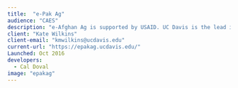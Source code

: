 ```yaml
---
title:  "e-Pak Ag"
audience: "CAES"
description: "e-Afghan Ag is supported by USAID. UC Davis is the lead institution. Over 70 institutions have contributed content. e-Afghan Ag is considered the most comprehensive collection of practical information available to help the farmers of Afghanistan. The project started with USAID funding managed through USDA. "
client: "Kate Wilkins"
client-email: "kmwilkins@ucdavis.edu"
current-url: "https://epakag.ucdavis.edu/"
Launched: Oct 2016
developers:
  - Cal Doval
image: "epakag"
---
```

